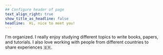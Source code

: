 ```yaml
---
## Configure header of page
text_align_right: true
show_title_as_headline: false
headline:  Hi, nice to meet you!
---
```


<!-- this is a subheadline -->
I'm organized. I really enjoy studying different topics to write books, papers, and tutorials. I also love working with people from different countries to share experiences :brazil:.
